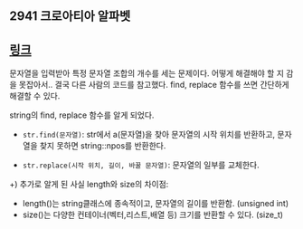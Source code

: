 ## 2941 크로아티아 알파벳
[링크](https://www.acmicpc.net/problem/2941)
---
문자열을 입력받아 특정 문자열 조합의 개수를 세는 문제이다. 
어떻게 해결해야 할 지 감을 못잡아서.. 결국 다른 사람의 코드를 참고했다.
find, replace 함수를 쓰면 간단하게 해결할 수 있다.

string의 find, replace 함수를 알게 되었다. 
- `str.find(문자열)`: str에서 a(문자열)을 찾아 문자열의 시작 위치를 반환하고,
    문자열을 찾지 못하면 string::npos를 반환한다. 

- `str.replace(시작 위치, 길이, 바꿀 문자열)`: 문자열의 일부를 교체한다.
    

+) 추가로 알게 된 사실
length와 size의 차이점: 
- length()는 string클래스에 종속적이고, 문자열의 길이를 반환함. (unsigned int)
- size()는 다양한 컨테이너(벡터,리스트,배열 등) 크기를 반환할 수 있다. (size_t)


